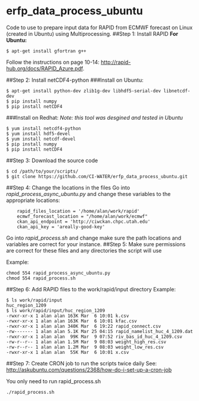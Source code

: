 # erfp_data_process_ubuntu
Code to use to prepare input data for RAPID from ECMWF forecast on Linux (created in Ubuntu) using Multiprocessing.
##Step 1: Install RAPID
**For Ubuntu:**
```
$ apt-get install gfortran g++
```
Follow the instructions on page 10-14: http://rapid-hub.org/docs/RAPID_Azure.pdf.

##Step 2: Install netCDF4-python
###Install on Ubuntu:
```
$ apt-get install python-dev zlib1g-dev libhdf5-serial-dev libnetcdf-dev 
$ pip install numpy
$ pip install netCDF4
```
###Install on Redhat:
*Note: this tool was desgined and tested in Ubuntu*
```
$ yum install netcdf4-python
$ yum install hdf5-devel
$ yum install netcdf-devel
$ pip install numpy
$ pip install netCDF4
```
##Step 3: Download the source code
```
$ cd /path/to/your/scripts/
$ git clone https://github.com/CI-WATER/erfp_data_process_ubuntu.git
```
##Step 4: Change the locations in the files
Go into *rapid_process_async_ubuntu.py* and change these variables to the appropriate locations:
```
    rapid_files_location = '/home/alan/work/rapid'
    ecmwf_forecast_location = "/home/alan/work/ecmwf"
    ckan_api_endpoint = 'http://ciwckan.chpc.utah.edu'
    ckan_api_key = 'areally-good-key'
```
Go into *rapid_process.sh* and change make sure the path locations and variables are correct for your instance.
##Step 5: Make sure permissions are correct for these files and any directories the script will use

Example:
```
chmod 554 rapid_process_async_ubuntu.py
chmod 554 rapid_process.sh
```
##Step 6: Add RAPID files to the work/rapid/input directory
Example:
```
$ ls work/rapid/input
huc_region_1209
$ ls work/rapid/input/huc_region_1209
-rwxr-xr-x 1 alan alan 163K Mar  6 10:01 k.csv
-rwxr-xr-x 1 alan alan 163K Mar  6 10:01 kfac.csv
-rwxr-xr-x 1 alan alan 340K Mar  6 19:22 rapid_connect.csv
-rw------- 1 alan alan 5.1K Mar 25 04:15 rapid_namelist_huc_4_1209.dat
-rwxr-xr-x 1 alan alan  99K Mar  9 07:52 riv_bas_id_huc_4_1209.csv
-rw-r--r-- 1 alan alan 1.5M Mar  9 08:03 weight_high_res.csv
-rw-r--r-- 1 alan alan 1.2M Mar  9 08:03 weight_low_res.csv
-rwxr-xr-x 1 alan alan  55K Mar  6 10:01 x.csv
```
##Step 7: Create CRON job to run the scripts twice daily
See: http://askubuntu.com/questions/2368/how-do-i-set-up-a-cron-job

You only need to run rapid_process.sh
```
./rapid_process.sh
```
